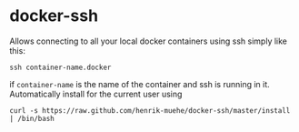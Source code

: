 docker-ssh
==========

Allows connecting to all your local docker containers using ssh simply like this:

	ssh container-name.docker

if `container-name` is the name of the container and ssh is running in it. Automatically install for the current user using

	curl -s https://raw.github.com/henrik-muehe/docker-ssh/master/install | /bin/bash
